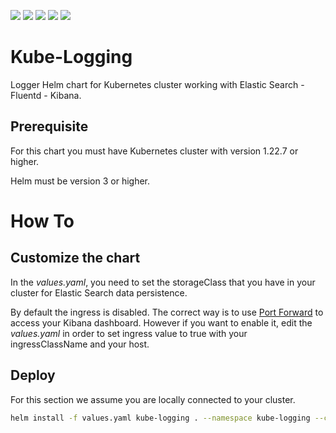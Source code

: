 ![](https://img.shields.io/badge/Kubernetes%20>=-1.22.7-blue)
![](https://img.shields.io/badge/Helm-3-9cf)
![](https://img.shields.io/badge/Elastic%20Search-7.17.5-yellow)
![](https://img.shields.io/badge/Fluentd-1.4.2-%2366A5CE)
![](https://img.shields.io/badge/Kibana-7.17.5-%23E44A91)

# Kube-Logging
Logger Helm chart for Kubernetes cluster working with Elastic Search - Fluentd - Kibana.

## Prerequisite
For this chart you must have Kubernetes cluster with version 1.22.7 or higher.

Helm must be version 3 or higher.

# How To
## Customize the chart
In the *values.yaml*, you need to set the storageClass that you have in your cluster for Elastic Search data persistence.

By default the ingress is disabled. The correct way is to use [Port Forward](https://kubernetes.io/docs/tasks/access-application-cluster/port-forward-access-application-cluster/) to access your Kibana dashboard. However if you want to enable it, edit the *values.yaml* in order to set ingress value to true with your ingressClassName and your host.
## Deploy
For this section we assume you are locally connected to your cluster.

```bash
helm install -f values.yaml kube-logging . --namespace kube-logging --create-namespace
```
